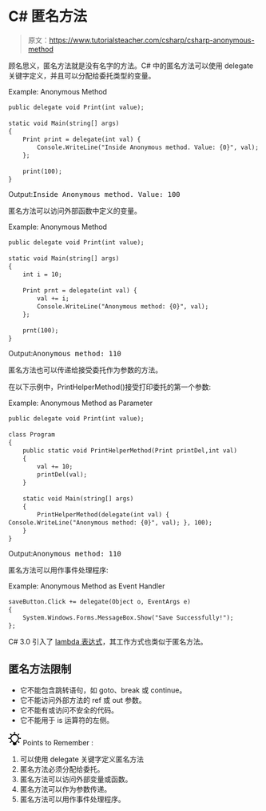 # C# 匿名方法

> 原文：<https://www.tutorialsteacher.com/csharp/csharp-anonymous-method>

顾名思义，匿名方法就是没有名字的方法。C# 中的匿名方法可以使用 delegate 关键字定义，并且可以分配给委托类型的变量。

Example: Anonymous Method

```
public delegate void Print(int value);

static void Main(string[] args)
{
    Print print = delegate(int val) { 
        Console.WriteLine("Inside Anonymous method. Value: {0}", val); 
    };

    print(100);
} 
```

Output:<samp>Inside Anonymous method. Value: 100</samp>

匿名方法可以访问外部函数中定义的变量。

Example: Anonymous Method

```
public delegate void Print(int value);

static void Main(string[] args)
{
    int i = 10;

    Print prnt = delegate(int val) {
        val += i;
        Console.WriteLine("Anonymous method: {0}", val); 
    };

    prnt(100);
} 
```

Output:<samp>Anonymous method: 110</samp>

匿名方法也可以传递给接受委托作为参数的方法。

在以下示例中，PrintHelperMethod()接受打印委托的第一个参数:

Example: Anonymous Method as Parameter

```
public delegate void Print(int value);

class Program
{
    public static void PrintHelperMethod(Print printDel,int val)
    { 
        val += 10;
        printDel(val);
    }

    static void Main(string[] args)
    {
        PrintHelperMethod(delegate(int val) { Console.WriteLine("Anonymous method: {0}", val); }, 100);
    }
} 
```

Output:<samp>Anonymous method: 110</samp>

匿名方法可以用作事件处理程序:

Example: Anonymous Method as Event Handler

```
saveButton.Click += delegate(Object o, EventArgs e)
{ 
    System.Windows.Forms.MessageBox.Show("Save Successfully!"); 
}; 
```

C# 3.0 引入了 [lambda 表达式](/linq/linq-lambda-expression)，其工作方式也类似于匿名方法。

## 匿名方法限制

*   它不能包含跳转语句，如 goto、break 或 continue。
*   它不能访问外部方法的 ref 或 out 参数。
*   它不能有或访问不安全的代码。
*   它不能用于 is 运算符的左侧。

![](img/85db52f5404f0c468e1b194aa487d6a1.png)  Points to Remember :

1.  可以使用 delegate 关键字定义匿名方法
2.  匿名方法必须分配给委托。
3.  匿名方法可以访问外部变量或函数。
4.  匿名方法可以作为参数传递。
5.  匿名方法可以用作事件处理程序。